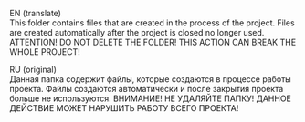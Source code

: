 EN (translate)<br>
This folder contains files that are created in the process of the project. 
Files are created automatically after the project is closed no longer used.
ATTENTION! DO NOT DELETE THE FOLDER! THIS ACTION CAN BREAK THE WHOLE PROJECT!

RU (original)<br>
Данная папка содержит файлы, которые создаются в процессе работы проекта. 
Файлы создаются автоматически и после закрытия проекта больше не используются.
ВНИМАНИЕ! НЕ УДАЛЯЙТЕ ПАПКУ! ДАННОЕ ДЕЙСТВИЕ МОЖЕТ НАРУШИТЬ РАБОТУ ВСЕГО ПРОЕКТА!

